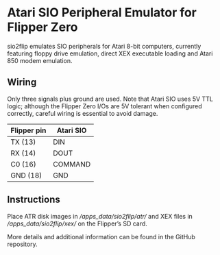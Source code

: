 # Atari SIO Peripheral Emulator for Flipper Zero

sio2flip emulates SIO peripherals for Atari 8-bit computers, currently featuring floppy drive emulation, direct XEX executable loading and Atari 850 modem emulation.

## Wiring

Only three signals plus ground are used. Note that Atari SIO uses 5V TTL logic; although the Flipper Zero I/Os are 5V tolerant when configured correctly, careful wiring is essential to avoid damage.

| Flipper pin  | Atari SIO |
| ------------ | --------- |
| TX (13)      | DIN       |
| RX (14)      | DOUT      |
| C0 (16)      | COMMAND   |
| GND (18)     | GND       |

## Instructions

Place ATR disk images in */apps_data/sio2flip/atr/* and XEX files in */apps_data/sio2flip/xex/* on the Flipper’s SD card.

More details and additional information can be found in the GitHub repository.
